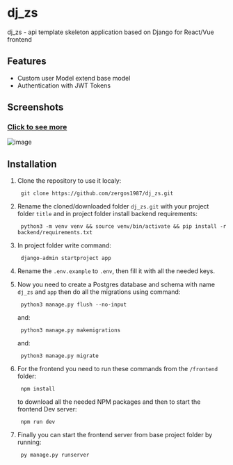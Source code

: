 # dj_zs

dj_zs - api template skeleton application based on Django for React/Vue frontend

## Features

- Custom user Model extend base model
- Authentication with JWT Tokens

## Screenshots

### [Click to see more](https://github.com/zergos1987/dj_zs/backend/app/media/screenshots)
![image](https://github.com/zergos1987/dj_zs/backend/app/media/screenshots/01.png)

## Installation

1. Clone the repository to use it localy:

        git clone https://github.com/zergos1987/dj_zs.git

2. Rename the cloned/downloaded folder `dj_zs.git` with your project folder `title` and in project folder install backend requirements:

        python3 -m venv venv && source venv/bin/activate && pip install -r backend/requirements.txt
        
3. In project folder write command:

        django-admin startproject app

4. Rename the `.env.example` to `.env`, then fill it with all the needed keys. 


5. Now you need to create a Postgres database and schema with name `dj_zs` and `app` then do all the migrations using command:

        python3 manage.py flush --no-input

    and:

        python3 manage.py makemigrations

    and:

        python3 manage.py migrate

6. For the frontend you need to run these commands from the `/frontend` folder:

        npm install

    to download all the needed NPM packages and then to start the frontend Dev server:

        npm run dev

7. Finally you can start the frontend server from base project folder by running:

        py manage.py runserver

